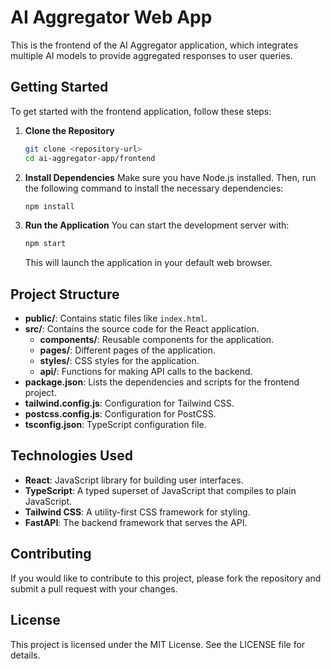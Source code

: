 # AI Aggregator Web App

This is the frontend of the AI Aggregator application, which integrates multiple AI models to provide aggregated responses to user queries.

## Getting Started

To get started with the frontend application, follow these steps:

1. **Clone the Repository**
   ```bash
   git clone <repository-url>
   cd ai-aggregator-app/frontend
   ```

2. **Install Dependencies**
   Make sure you have Node.js installed. Then, run the following command to install the necessary dependencies:
   ```bash
   npm install
   ```

3. **Run the Application**
   You can start the development server with:
   ```bash
   npm start
   ```
   This will launch the application in your default web browser.

## Project Structure

- **public/**: Contains static files like `index.html`.
- **src/**: Contains the source code for the React application.
  - **components/**: Reusable components for the application.
  - **pages/**: Different pages of the application.
  - **styles/**: CSS styles for the application.
  - **api/**: Functions for making API calls to the backend.
- **package.json**: Lists the dependencies and scripts for the frontend project.
- **tailwind.config.js**: Configuration for Tailwind CSS.
- **postcss.config.js**: Configuration for PostCSS.
- **tsconfig.json**: TypeScript configuration file.

## Technologies Used

- **React**: JavaScript library for building user interfaces.
- **TypeScript**: A typed superset of JavaScript that compiles to plain JavaScript.
- **Tailwind CSS**: A utility-first CSS framework for styling.
- **FastAPI**: The backend framework that serves the API.

## Contributing

If you would like to contribute to this project, please fork the repository and submit a pull request with your changes.

## License

This project is licensed under the MIT License. See the LICENSE file for details.